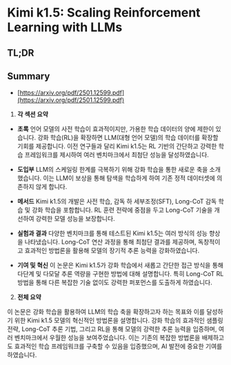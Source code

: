 # Kimi k1.5: Scaling Reinforcement Learning with LLMs
## TL;DR
## Summary
- [https://arxiv.org/pdf/2501.12599.pdf](https://arxiv.org/pdf/2501.12599.pdf)

1. **각 섹션 요약**

- **초록**
  언어 모델의 사전 학습이 효과적이지만, 가용한 학습 데이터의 양에 제한이 있습니다. 강화 학습(RL)을 확장하면 LLM(대형 언어 모델)의 학습 데이터를 확장할 기회를 제공합니다. 이전 연구들과 달리 Kimi k1.5는 RL 기반의 간단하고 강력한 학습 프레임워크를 제시하여 여러 벤치마크에서 최첨단 성능을 달성하였습니다.

- **도입부**
  LLM의 스케일링 한계를 극복하기 위해 강화 학습을 통한 새로운 축을 소개했습니다. 이는 LLM이 보상을 통해 탐색을 학습하게 하여 기존 정적 데이터셋에 의존하지 않게 합니다.

- **메서드**
  Kimi k1.5의 개발은 사전 학습, 감독 하 세부조정(SFT), Long-CoT 감독 학습 및 강화 학습을 포함합니다. RL 훈련 전략에 중점을 두고 Long-CoT 기술을 개선하여 강력한 모델 성능을 보장합니다.

- **실험과 결과**
  다양한 벤치마크를 통해 테스트된 Kimi k1.5는 여러 방식의 성능 향상을 나타냈습니다. Long-CoT 연산 과정을 통해 최첨단 결과를 제공하며, 독창적이고 효과적인 방법론을 활용해 모델의 장기적 추론 능력을 강화하였습니다.

- **기여 및 혁신**
  이 논문은 Kimi k1.5가 강화 학습에서 새롭고 간단한 접근 방식을 통해 다단계 및 다모달 추론 역량을 구현한 방법에 대해 설명합니다. 특히 Long-CoT RL 방법을 통해 다른 복잡한 기술 없이도 강력한 퍼포먼스를 도출하게 하였습니다.

2. **전체 요약**

이 논문은 강화 학습을 활용하여 LLM의 학습 축을 확장하고자 하는 목표와 이를 달성하기 위한 Kimi k1.5 모델의 혁신적인 방법론을 설명합니다. 강화 학습의 효과적인 샘플링 전략, Long-CoT 추론 기법, 그리고 RL을 통해 모델의 강력한 추론 능력을 입증하며, 여러 벤치마크에서 우월한 성능을 보여주었습니다. 이는 기존의 복잡한 방법론을 배제하고도 효과적인 학습 프레임워크를 구축할 수 있음을 입증했으며, AI 발전에 중요한 기여를 하였습니다.